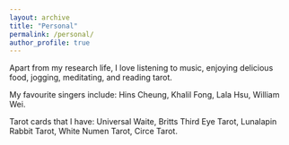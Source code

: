```yaml
---
layout: archive
title: "Personal"
permalink: /personal/
author_profile: true
---
```


Apart from my research life, I love listening to music, enjoying delicious food, jogging, meditating, and reading tarot. 

My favourite singers include: Hins Cheung, Khalil Fong, Lala Hsu, William Wei. 

Tarot cards that I have: Universal Waite, Britts Third Eye Tarot, Lunalapin Rabbit Tarot, White Numen Tarot, Circe Tarot.
